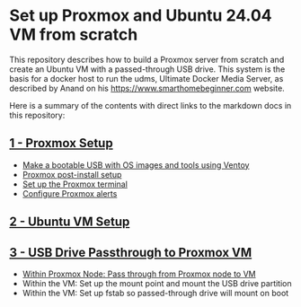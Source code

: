 # Set up Proxmox and Ubuntu 24.04 VM from scratch
This repository describes how to build a Proxmox server from scratch and create an Ubuntu VM with a passed-through USB drive. This system is the basis for a docker host to run the udms, Ultimate Docker Media Server, as described by Anand on his https://www.smarthomebeginner.com website.

Here is a summary of the contents with direct links to the markdown docs in this repository:

## [1 - Proxmox Setup](1%20-%20Proxmox%20Setup.md)
  - [Make a bootable USB with OS images and tools using Ventoy](1%20-%20Proxmox%20Setup.md/#make-a-bootable-usb-with-os-images-and-tools-using-ventoy)
  - [Proxmox post-install setup](1%20-%20Proxmox%20Setup.md/#proxmox-post-install-setup)
  - [Set up the Proxmox terminal](1%20-%20Proxmox%20Setup.md/#set-up-the-proxmox-terminal)
  - [Configure Proxmox alerts](https://github.com/kurtshuler/proxmox-ubuntu-server/blob/main/1%20-%20Proxmox%20Setup.md#configure-proxmox-alerts)
## [2 - Ubuntu VM Setup](2%20-%20Ubuntu%20VM%20Setup.md)
## [3 - USB Drive Passthrough to Proxmox VM](3%20-%20USB%20%20Drive%20Passthrough%20to%20Proxmox%20VM.md)
  - [Within Proxmox Node: Pass through from Proxmox node to VM](3%20-%20USB%20%20Drive%20Passthrough%20to%20Proxmox%20VM.md#within-proxmox-node-psss-through-from-proxmox-node-to-vm)
- Within the VM: Set up the mount point and mount the USB drive partition
- Within the VM: Set up fstab so passed-through drive will mount on boot
